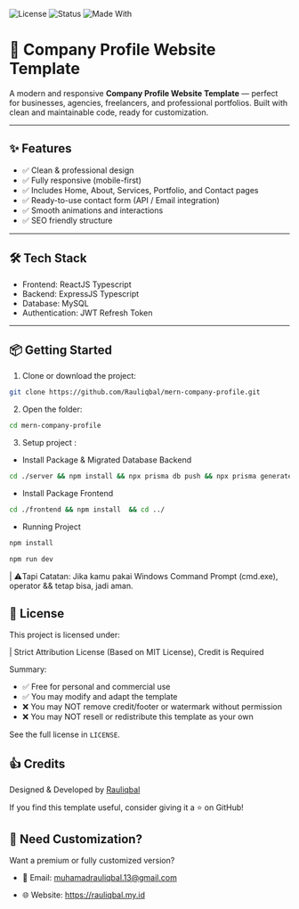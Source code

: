 ![License](https://img.shields.io/badge/License-MIT%20License-blue)
![Status](https://img.shields.io/badge/Status-Active-brightgreen)
![Made With](https://img.shields.io/badge/Made%20With-ReactJS%20%7C%20TailwindCSS%20%7C%20ExpressJS-orange)

# 🚀 Company Profile Website Template

A modern and responsive **Company Profile Website Template** — perfect for businesses, agencies, freelancers, and professional portfolios. Built with clean and maintainable code, ready for customization.

---

## ✨ Features

- ✅ Clean & professional design
- ✅ Fully responsive (mobile-first)
- ✅ Includes Home, About, Services, Portfolio, and Contact pages
- ✅ Ready-to-use contact form (API / Email integration)
- ✅ Smooth animations and interactions
- ✅ SEO friendly structure

---

## 🛠️ Tech Stack

- Frontend: ReactJS Typescript
- Backend: ExpressJS Typescript
- Database: MySQL
- Authentication: JWT Refresh Token

---

## 📦 Getting Started

1. Clone or download the project:

```bash
git clone https://github.com/Rauliqbal/mern-company-profile.git
```

2. Open the folder:

```bash
cd mern-company-profile
```

3. Setup project :

- Install Package & Migrated Database Backend

```bash
cd ./server && npm install && npx prisma db push && npx prisma generate && cd ../
```

- Install Package Frontend

```bash
cd ./frontend && npm install  && cd ../
```

- Running Project

```bash
npm install

npm run dev
```

| ⚠️Tapi Catatan: Jika kamu pakai Windows Command Prompt (cmd.exe), operator && tetap bisa, jadi aman.

## 📜 License

This project is licensed under:

| Strict Attribution License (Based on MIT License), Credit is Required

Summary:

- ✅ Free for personal and commercial use
- ✅ You may modify and adapt the template
- ❌ You may NOT remove credit/footer or watermark without permission
- ❌ You may NOT resell or redistribute this template as your own

See the full license in `LICENSE`.

## 👍 Credits

Designed & Developed by [Rauliqbal](https://rauliqbal.my.id)

If you find this template useful, consider giving it a ⭐ on GitHub!

## 💬 Need Customization?

Want a premium or fully customized version?

- 📧 Email: muhamadrauliqbal.13@gmail.com

- 🌐 Website: https://rauliqbal.my.id
